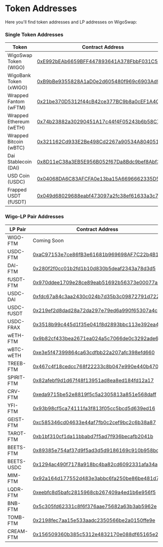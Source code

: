 # Token Addresses

Here you'll find token addresses and LP addresses on WigoSwap:

### Single Token Addresses <a href="#single-token-addresses" id="single-token-addresses"></a>

| Token                   | Contract Address                                                                                                     |
| ----------------------- | -------------------------------------------------------------------------------------------------------------------- |
| WigoSwap Token (WIGO)   | [0xE992bEAb6659BFF447893641A378FbbF031C5bD6](https://ftmscan.com/address/0xE992bEAb6659BFF447893641A378FbbF031C5bD6) |
| WigoBank Token (xWIGO)  | [0xB9bBe9355828A1aD0e2d605480f969c6903Ad9e4](https://ftmscan.com/address/0xB9bBe9355828A1aD0e2d605480f969c6903Ad9e4) |
| Wrapped Fantom (wFTM)   | [0x21be370D5312f44cB42ce377BC9b8a0cEF1A4C83](https://ftmscan.com/address/0x21be370d5312f44cb42ce377bc9b8a0cef1a4c83) |
| Wrapped Ethereum (wETH) | [0x74b23882a30290451A17c44f4F05243b6b58C76d](https://ftmscan.com/address/0x74b23882a30290451A17c44f4F05243b6b58C76d) |
| Wrapped Bitcoin (wBTC)  | [0x321162Cd933E2Be498Cd2267a90534A804051b11](https://ftmscan.com/address/0x321162Cd933E2Be498Cd2267a90534A804051b11) |
| Dai Stablecoin (DAI)    | [0x8D11eC38a3EB5E956B052f67Da8Bdc9bef8Abf3E](https://ftmscan.com/address/0x8D11eC38a3EB5E956B052f67Da8Bdc9bef8Abf3E) |
| USD Coin (USDC)         | [0x04068DA6C83AFCFA0e13ba15A6696662335D5B75](https://ftmscan.com/address/0x04068DA6C83AFCFA0e13ba15A6696662335D5B75) |
| Frapped USDT (fUSDT)    | [0x049d68029688eabf473097a2fc38ef61633a3c7a](https://ftmscan.com/address/0x049d68029688eabf473097a2fc38ef61633a3c7a) |

### Wigo-LP Pair Addresses

| LP Pair    | Contract Address                                                                                                      |
| ---------- | --------------------------------------------------------------------------------------------------------------------- |
| WIGO-FTM   | Coming Soon                                                                                                           |
| USDC-FTM   | [0xaC97153e7ce86fB3e61681b969698AF7C22b4B12](https://ftmscan.com/address/0xaC97153e7ce86fB3e61681b969698AF7C22b4B12)  |
| DAI-FTM    | [0x280f2f0cc01b2fd1b10d830b5deaf2343a78d3d5](https://ftmscan.com/address/0x280f2f0cc01b2fd1b10d830b5deaf2343a78d3d5)  |
| fUSDT-FTM  | [0x970ddee1709e28ce89eab51692b56373e00077a9](https://ftmscan.com/address/0x970ddee1709e28ce89eab51692b56373e00077a9)  |
| USDC-DAI   | [0xfdc67a84c3aa2430c024b7d35b3c09872791d722](https://ftmscan.com/address/0xfdc67a84c3aa2430c024b7d35b3c09872791d722)  |
| USDC-fUSDT | [0x219ef2d8dad28a72da297e79ed6a990f65307a4c](https://ftmscan.com/address/0x219ef2d8dad28a72da297e79ed6a990f65307a4c)  |
| USDC-FRAX  | [0x3518b99c445d1f35e041f8d2893bbc113e392ea4](https://ftmscan.com/address/0x3518b99c445d1f35e041f8d2893bbc113e392ea4)  |
| wETH-FTM   | [0x9b82cf433bea2671ea024a5c7066de0c3292ade6](https://ftmscan.com/address/0x9b82cf433bea2671ea024a5c7066de0c3292ade6)  |
| wBTC-wETH  | [0xe3e5f47399864ca63cdfbb22a207afc398efd660](https://ftmscan.com/address/0xe3e5f47399864ca63cdfbb22a207afc398efd660)  |
| TREEB-FTM  | [0x467c4f18cedcc768f22233c8b047e990e440b470](https://ftmscan.com/address/0x467c4f18cedcc768f22233c8b047e990e440b470)  |
| SPIRIT-FTM | [0x82afebf9d1d67f48f13951ad8ea8ed184fd12a17](https://ftmscan.com/address/0x82afebf9d1d67f48f13951ad8ea8ed184fd12a17)  |
| CRV-FTM    | [0xeda9715be52e8819f5c5a2305813a851e568daff](https://ftmscan.com/address/0xeda9715be52e8819f5c5a2305813a851e568daff)  |
| YFI-FTM    | [0x93b98cf5ca74111fa3f813f05cc5bcd5d639ed16](https://ftmscan.com/address/0x93b98cf5ca74111fa3f813f05cc5bcd5d639ed16)  |
| GEIST-FTM  | [0xc585346cd04633e44af7fb0c2cef9bc2c6b38a87](https://ftmscan.com/address/0xc585346cd04633e44af7fb0c2cef9bc2c6b38a87)  |
| TAROT-FTM  | [0xb1bf310cf1da11bbabd7f5ad7f936becafb2041b](https://ftmscan.com/address/0xb1bf310cf1da11bbabd7f5ad7f936becafb2041b)  |
| BEETS-FTM  | [0x89385e754af37d9f5ad3d5d9186169c910b958bc](https://ftmscan.com/address/0x89385e754af37d9f5ad3d5d9186169c910b958bc)  |
| BEETS-USDC | [0x1294ac490f7178a918bc4ba82cd6092331afa34a](https://ftmscan.com/address/0x1294ac490f7178a918bc4ba82cd6092331afa34a)  |
| MIM-FTM    | [0x92a164d177552d483e3abbc6fa250be86be481d7](https://ftmscan.com/address/0x92a164d177552d483e3abbc6fa250be86be481d7)  |
| LQDR-FTM   | [0xeebfc8d5bafc2815968cb267409a4ed1b6e956f5](https://ftmscan.com/address/0xeebfc8d5bafc2815968cb267409a4ed1b6e956f5)  |
| BNB-FTM    | [0x5c305fd62331c8f6f376aae75682a63b3ab5962e](https://ftmscan.com/address/0x5c305fd62331c8f6f376aae75682a63b3ab5962e)  |
| TOMB-FTM   | [0x2198fec7aa15e533aadc2350566be2a0150ffe9e](https://ftmscan.com/address/0x2198fec7aa15e533aadc2350566be2a0150ffe9e)  |
| CREAM-FTM  | [0x156509360b385c5312e4832170e088df65165e2d](https://ftmscan.com/address/0x156509360b385c5312e4832170e088df65165e2d)  |

